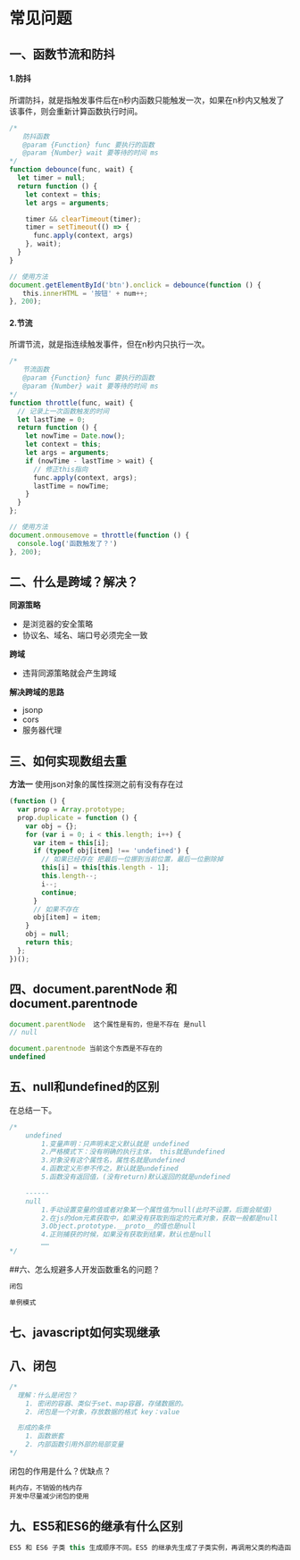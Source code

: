 # 常见问题

## 一、函数节流和防抖

#### 1.防抖

所谓防抖，就是指触发事件后在n秒内函数只能触发一次，如果在n秒内又触发了该事件，则会重新计算函数执行时间。

```js
/*
　　防抖函数
　　@param {Function} func 要执行的函数
　　@param {Number} wait 要等待的时间 ms
*/
function debounce(func, wait) {
  let timer = null;
  return function () {
    let context = this;
    let args = arguments;

    timer && clearTimeout(timer);
    timer = setTimeout(() => {
      func.apply(context, args)
    }, wait);
  }
}

// 使用方法
document.getElementById('btn').onclick = debounce(function () {
　　this.innerHTML = '按钮' + num++;
}, 200);
```

#### 2.节流

所谓节流，就是指连续触发事件，但在n秒内只执行一次。

```js
/*
　　节流函数
　　@param {Function} func 要执行的函数
　　@param {Number} wait 要等待的时间 ms
*/
function throttle(func, wait) {
  // 记录上一次函数触发的时间
  let lastTime = 0;
  return function () {
    let nowTime = Date.now();
    let context = this;
    let args = arguments;
    if (nowTime - lastTime > wait) {
      // 修正this指向
      func.apply(context, args);
      lastTime = nowTime;
    }
  }
};

// 使用方法
document.onmousemove = throttle(function () {
  console.log('函数触发了？')
}, 200);
```

## 二、什么是跨域？解决？

**同源策略**

- 是浏览器的安全策略
- 协议名、域名、端口号必须完全一致

**跨域**

- 违背同源策略就会产生跨域

**解决跨域的思路**

- jsonp
- cors
- 服务器代理

## 三、如何实现数组去重

**方法一** 使用json对象的属性探测之前有没有存在过

```js
(function () {
  var prop = Array.prototype;
  prop.duplicate = function () {
    var obj = {};
    for (var i = 0; i < this.length; i++) {
      var item = this[i];
      if (typeof obj[item] !== 'undefined') {
        // 如果已经存在 把最后一位挪到当前位置，最后一位删除掉
        this[i] = this[this.length - 1];
        this.length--;
        i--;
        continue;
      }
      // 如果不存在
      obj[item] = item;
    }
    obj = null;
    return this;
  };
})();
```

## 四、document.parentNode 和 document.parentnode

```js
document.parentNode  这个属性是有的，但是不存在 是null
// null

document.parentnode 当前这个东西是不存在的
undefined
```

## 五、null和undefined的区别

在总结一下。

```js
/*
    undefined
        1.变量声明：只声明未定义默认就是 undefined
        2.严格模式下：没有明确的执行主体， this就是undefined
        3.对象没有这个属性名，属性名就是undefined
        4.函数定义形参不传之，默认就是undefined
        5.函数没有返回值，(没有return)默认返回的就是undefined

    ------
    null
        1.手动设置变量的值或者对象某一个属性值为null(此时不设置，后面会赋值)
        2.在js的dom元素获取中，如果没有获取到指定的元素对象，获取一般都是null
        3.Object.prototype.__proto__的值也是null
        4.正则捕获的时候，如果没有获取到结果，默认也是null
        ……
*/
```

##六、怎么规避多人开发函数重名的问题？

```js
闭包

单例模式
```

## 七、javascript如何实现继承

## 八、闭包

```js
/*
  理解：什么是闭包？
    1. 密闭的容器、类似于set、map容器，存储数据的。
    2. 闭包是一个对象，存放数据的格式 key：value

  形成的条件
    1. 函数嵌套
    2. 内部函数引用外部的局部变量
*/
```

闭包的作用是什么？优缺点？

```js
耗内存，不销毁的栈内存
开发中尽量减少闭包的使用
```

## 九、ES5和ES6的继承有什么区别

```js
ES5 和 ES6 子类 this 生成顺序不同。ES5 的继承先生成了子类实例，再调用父类的构造函数修饰子类实例，ES6 的继承先生成父类实例，再调用子类的构造函数修饰父类实例。这个差别使得 ES6 可以继承内置对象。
```

